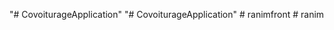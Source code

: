 "# CovoiturageApplication" 
"# CovoiturageApplication" 
#   r a n i m f r o n t  
 #   r a n i m  
 